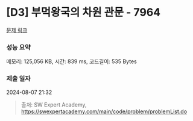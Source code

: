 # [D3] 부먹왕국의 차원 관문 - 7964 

[문제 링크](https://swexpertacademy.com/main/code/problem/problemDetail.do?contestProbId=AWuSgKpqmooDFASy) 

### 성능 요약

메모리: 125,056 KB, 시간: 839 ms, 코드길이: 535 Bytes

### 제출 일자

2024-08-07 21:32



> 출처: SW Expert Academy, https://swexpertacademy.com/main/code/problem/problemList.do